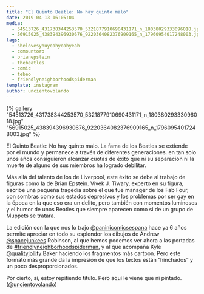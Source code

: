 ```yaml
---
title: "El Quinto Beatle: No hay quinto malo"
date: 2019-04-13 16:05:04
media: 
  - 54513726_431738344253570_5321877910690431171_n_18038029333096018.jpg
  - 56915025_438394396930676_9220364082376909165_n_17960954017248003.jpg
tags: 
  - shelovesyouyeahyeahyeah
  - comountoro
  - brianepstein
  - thebeatles
  - comic
  - tebeo
  - friendlyneighborhoodspiderman
template: instagram
author: uncientovolando
---
```


{% gallery "54513726_431738344253570_5321877910690431171_n_18038029333096018.jpg" "56915025_438394396930676_9220364082376909165_n_17960954017248003.jpg" %}

El Quinto Beatle: No hay quinto malo.
La fama de los Beatles se extiende por el mundo y permanece a través de diferentes generaciones. en tan solo unos años consiguieron alcanzar cuotas de éxito que ni su separación ni la muerte de alguno de sus miembros ha logrado debilitar.

Más allá del talento de los de Liverpool, este éxito se debe al trabajo de figuras como la de Brian Epstein. Vivek J. Tiwary, experto en su figura, escribe una pequeña tragedia sobre el que fue manager de los Fab Four, con sombras como sus estados depresivos y los problemas por ser gay en la época en la que eso era un delito, pero también con momentos luminosos y el humor de unos Beatles que siempre aparecen como si de un grupo de Muppets se tratara.

La edición con la que nos lo trajo [@paninicomicsespana](https://instagram.com/paninicomicsespana) hace ya 6 años permite apreciar en todo su esplendor los dibujos de Andrew [@spacejunkees](https://instagram.com/spacejunkees) Robinson, al que hemos podemos ver ahora a las portadas de [#friendlyneighborhoodspiderman](/tags/friendlyneighborhoodspiderman), y  al que acompaña Kyle [@qualityjollity](https://instagram.com/qualityjollity) Baker haciendo los fragmentos más cartoon. Pero este formato más grande da la impresión de que los textos están “hinchados” y un poco desproporcionados.

Por cierto, sí, estoy repitiendo título. Pero aquí le viene que ni pintado. ([@uncientovolando](https://instagram.com/uncientovolando))
